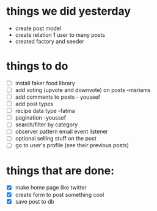 # things we did yesterday
- create post model
- create relation 1 user to many posts
- created factory and seeder

# things to do
- [ ] install faker food library 
- [ ] add voting (upvote and downvote) on posts -mariams
- [ ] add comments to posts - youssef
- [ ] add post types
- [ ] recipe data type -fatma
- [ ] pagination -youssef
- [ ] search/filter by category
- [ ] observer pattern email event listener
- [ ] optional selling stuff on the post 
- [ ] go to user's profile (see their previous posts) 

# things that are done:
- [x] make home page like twitter 
- [x] create form to post something cool
- [x] save post to db
